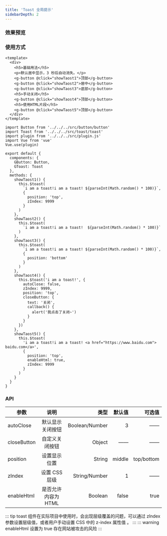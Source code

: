 ```yaml
---
title: 'Toast 全局提示'
sidebarDepth: 2
---
```


### 效果预览

<ClientOnly>
  <toast-demo-1/>
</ClientOnly>

### 使用方式

```vue{4}
<template>
  <div>
    <h5>基础用法</h5>
    <p>默认居中显示，3 秒后自动消失。</p>
    <g-button @click="showTaost1">顶部</g-button>
    <g-button @click="showTaost2">居中</g-button>
    <g-button @click="showTaost3">底部</g-button>
    <h5>手动关闭</h5>
    <g-button @click="showTaost4">顶部</g-button>
    <h5>使用HTML片段</h5>
    <g-button @click="showTaost5">顶部</g-button>
  </div>
</template>
```

```js{4}
import Button from '../../../src/button/button'
import Toast from '../../../src/toast/toast'
import plugin from '../../../src/plugin.js'
import Vue from 'vue'
Vue.use(plugin)

export default {
  components: {
    GButton: Button,
    GToast: Toast
  },
  methods: {
    showTaost1() {
      this.$toast(
        `i am a toast!i am a toast! ${parseInt(Math.random() * 100)}`,
        {
          position: 'top',
          zIndex: 9999
        }
      )
    },
    showTaost2() {
      this.$toast(
        `i am a toast!i am a toast!  ${parseInt(Math.random() * 100)}`
      )
    },
    showTaost3() {
      this.$toast(
        `i am a toast!i am a toast! ${parseInt(Math.random() * 100)}`,
        {
          position: 'bottom'
        }
      )
    },
    showTaost4() {
      this.$toast('i am a toast!', {
        autoClose: false,
        zIndex: 9999,
        position: 'top',
        closeButton: {
          text: '关闭',
          callback() {
            alert('我点击了关闭~')
          }
        }
      })
    },
    showTaost5() {
      this.$toast(
        'i am a toast!i am a toast! <a href="https://www.baidu.com"> baidu.com</a>',
        {
          position: 'top',
          enableHtml: true,
          zIndex: 9999
        }
      )
    }
  }
}
```

### API

| 参数        |        说明         |           类型 | 默认值 |     可选值 |
| ----------- | :-----------------: | -------------: | -----: | ---------: |
| autoClose   |  默认显示关闭按钮   | Boolean/Number |      3 |         —— |
| closeButton |   自定义关闭按钮    |         Object |     —— |         —— | —— |
| position    |    设置显示位置     |         String | middle | top/bottom |
| zIndex      |    设置 CSS 层级    |  String/Number |      1 |         —— |
| enableHtml  | 是否允许内容为 HTML |        Boolean |  false |       true |

::: tip
toast 组件在实际项目中使用时，会出现层级覆盖的问题，可以通过 zIndex 参数设置层级值，或者用户手动设置 CSS 中的 z-index 属性值 。
:::
::: warning
enableHtml 设置为 true 存在网站被攻击的风险
:::
